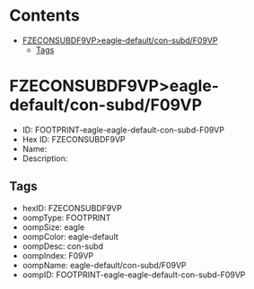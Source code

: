 



Contents
========

* [FZECONSUBDF9VP>eagle-default/con-subd/F09VP](#fzeconsubdf9vpeagle-defaultcon-subdf09vp)
	* [Tags](#tags)

# FZECONSUBDF9VP>eagle-default/con-subd/F09VP

- ID: FOOTPRINT-eagle-eagle-default-con-subd-F09VP
- Hex ID: FZECONSUBDF9VP
- Name: 
- Description: 

## Tags

- hexID: FZECONSUBDF9VP
- oompType: FOOTPRINT
- oompSize: eagle
- oompColor: eagle-default
- oompDesc: con-subd
- oompIndex: F09VP
- oompName: eagle-default/con-subd/F09VP
- oompID: FOOTPRINT-eagle-eagle-default-con-subd-F09VP
